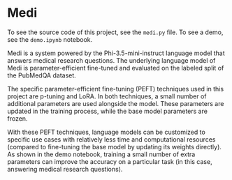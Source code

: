 # Medi

To see the source code of this project, see the `medi.py` file. To see a demo, see the `demo.ipynb` notebook.

Medi is a system powered by the Phi-3.5-mini-instruct language model that answers medical research questions. The underlying language model of Medi is parameter-efficient fine-tuned and evaluated on the labeled split of the PubMedQA dataset.

The specific parameter-efficient fine-tuning (PEFT) techniques used in this project are p-tuning and LoRA. In both techniques, a small number of additional parameters are used alongside the model. These parameters are updated in the training process, while the base model parameters are frozen.

With these PEFT techniques, language models can be customized to specific use cases with relatively less time and computational resources (compared to fine-tuning the base model by updating its weights directly). As shown in the demo notebook, training a small number of extra parameters can improve the accuracy on a particular task (in this case, answering medical research questions). 
